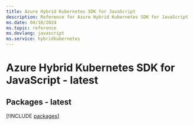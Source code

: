 ```yaml
---
title: Azure Hybrid Kubernetes SDK for JavaScript
description: Reference for Azure Hybrid Kubernetes SDK for JavaScript
ms.date: 04/18/2024
ms.topic: reference
ms.devlang: javascript
ms.service: hybridkubernetes
---
```

# Azure Hybrid Kubernetes SDK for JavaScript - latest
## Packages - latest
[!INCLUDE [packages](hybrid-kubernetes-index.md)]